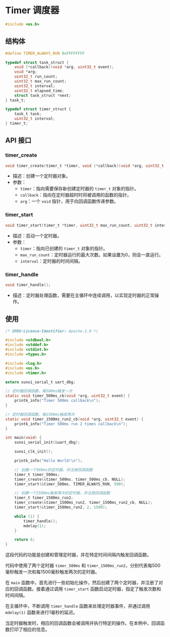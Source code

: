 # Timer 调度器

```c
#include <os.h>
```

## 结构体

```c
#define TIMER_ALWAYS_RUN 0xFFFFFFFF

typedef struct task_struct {
    void (*callback)(void *arg, uint32_t event);
    void *arg;
    uint32_t run_count;
    uint32_t max_run_count;
    uint32_t interval;
    uint32_t elapsed_time;
    struct task_struct *next;
} task_t;

typedef struct timer_struct {
    task_t task;
    uint32_t interval;
} timer_t;
```

## API 接口

### timer_create

```c
void timer_create(timer_t *timer, void (*callback)(void *arg, uint32_t event), void *arg);
```

- 描述：创建一个定时器对象。
- 参数：
  - `timer`：指向需要保存新创建定时器的 `timer_t` 对象的指针。
  - `callback`：指向在定时器超时时将被调用的函数的指针。
  - `arg`：一个 `void` 指针，用于向回调函数传递参数。
  
### timer_start

```c
void timer_start(timer_t *timer, uint32_t max_run_count, uint32_t interval);
```

- 描述：启动一个定时器。
- 参数：
  - `timer`：指向已创建的 `timer_t` 对象的指针。
  - `max_run_count`：定时器运行的最大次数。如果设置为0，则会一直运行。
  - `interval`：定时器的时间间隔。

### timer_handle

```c
void timer_handle();
```

- 描述：定时器处理函数，需要在主循环中连续调用，以实现定时器的正常操作。

## 使用

```c
/* SPDX-License-Identifier: Apache-2.0 */

#include <stdbool.h>
#include <stddef.h>
#include <stdint.h>
#include <types.h>

#include <log.h>
#include <os.h>
#include <timer.h>

extern sunxi_serial_t uart_dbg;

// 定时器回调函数，每500ms触发一次
static void timer_500ms_cb(void *arg, uint32_t event) {
    printk_info("Timer 500ms callback\n");
}

// 定时器回调函数，每1500ms触发两次
static void timer_1500ms_run2_cb(void *arg, uint32_t event) {
    printk_info("Timer 500ms run 2 times callback\n");
}

int main(void) {
    sunxi_serial_init(&uart_dbg);

    sunxi_clk_init();

    printk_info("Hello World!\n");

    // 创建一个500ms的定时器，并注册回调函数
    timer_t timer_500ms;
    timer_create(&timer_500ms, timer_500ms_cb, NULL);
    timer_start(&timer_500ms, TIMER_ALWAYS_RUN, 500);

    // 创建一个1500ms触发两次的定时器，并注册回调函数
    timer_t timer_1500ms_run2;
    timer_create(&timer_1500ms_run2, timer_1500ms_run2_cb, NULL);
    timer_start(&timer_1500ms_run2, 2, 1500);

    while (1) {
        timer_handle();
        mdelay(1);
    }

    return 0;
}
```

这段代码的功能是创建和管理定时器，并在特定时间间隔内触发回调函数。

代码中使用了两个定时器 `timer_500ms` 和 `timer_1500ms_run2`，分别代表每500毫秒触发一次和每1500毫秒触发两次的定时器。

在 `main` 函数中，首先进行一些初始化操作，然后创建了两个定时器，并注册了对应的回调函数。接着通过调用 `timer_start` 函数启动定时器，指定了触发次数和时间间隔。

在主循环中，不断调用 `timer_handle` 函数来处理定时器事件，并通过调用 `mdelay(1)` 函数来进行1毫秒的延迟。

当定时器触发时，相应的回调函数会被调用并执行特定的操作。在本例中，回调函数打印了相应的信息。

